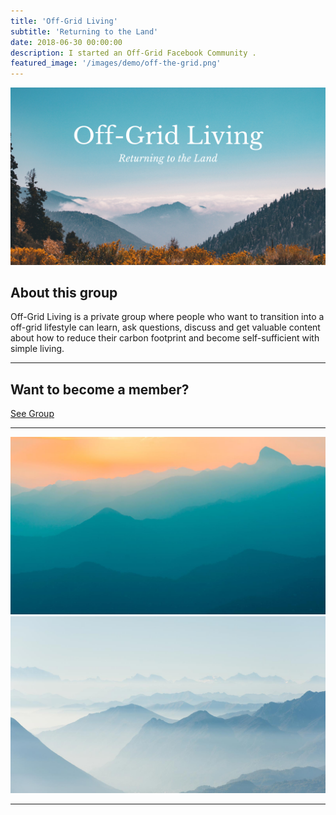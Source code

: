 ```yaml
---
title: 'Off-Grid Living'
subtitle: 'Returning to the Land'
date: 2018-06-30 00:00:00
description: I started an Off-Grid Facebook Community .
featured_image: '/images/demo/off-the-grid.png'
---
```


![](/images/demo/facebook-community-group.png)

## About this group

Off-Grid Living is a private group where people who want to transition into a off-grid lifestyle can learn, ask questions, discuss and get valuable content about how to reduce their carbon footprint and become self-sufficient with simple living.

---

## Want to become a member?

<a href="https://www.facebook.com/groups/offgridliving.scheney" class="button button--large">See Group</a>

---

<div class="gallery" data-columns="1">
	<img src="/images/demo/demo-landscape.jpg">
	<img src="/images/demo/demo-landscape-2.jpg">
</div>

---
